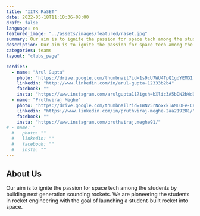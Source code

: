 ```yaml
---
title: "IITK RaSET"
date: 2022-05-18T11:10:36+08:00
draft: false
language: en
featured_image: "../assets/images/featured/raset.jpg"
summary: Our aim is to ignite the passion for space tech among the students by building next generation sounding rockets. We are pioneering the students in rocket engineering with the goal of launching a student-built rocket into space.
description: Our aim is to ignite the passion for space tech among the students by building next generation sounding rockets. We are pioneering the students in rocket engineering with the goal of launching a student-built rocket into space.
categories: teams
layout: "clubs_page"

cordies:
  - name: "Arul Gupta"
    photo: "https://drive.google.com/thumbnail?id=1s9cU7WU4TpQ1gdYEMG1fSNfTBMMElboW&sz=w1000"
    linkedin: "http://www.linkedin.com/in/arul-gupta-12333b2b4"
    facebook: ""
    insta: "https://www.instagram.com/arulgupta11?igsh=bXlic3A5bDN2bWd0"
  - name: "Pruthviraj Meghe"
    photo: "https://drive.google.com/thumbnail?id=1WNV5rNoxxkIAMLOEe-CPy117a_GOfo06&sz=w1000"
    linkedin: "https://www.linkedin.com/in/pruthviraj-meghe-2aa219281/"
    facebook: ""
    insta: "https://www.instagram.com/pruthviraj.meghe91/"
# - name: "
  #   photo: ""
  #   linkedin: ""
  #   facebook: ""
  #   insta: ""
---
```

## About Us
Our aim is to ignite the passion for space tech among the students by building next generation sounding rockets. We are pioneering the students in rocket engineering with the goal of launching a student-built rocket into space.
